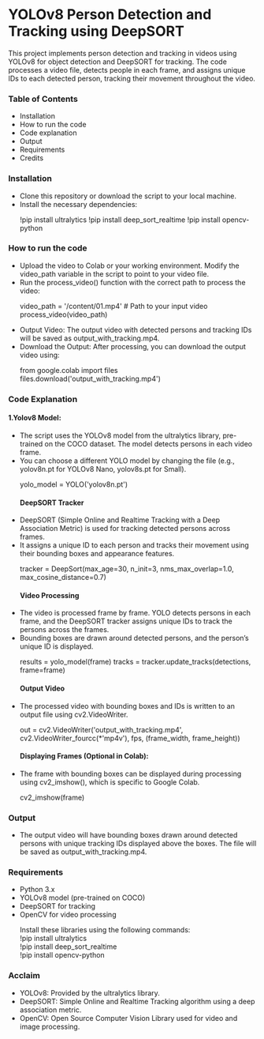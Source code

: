 <h1>YOLOv8 Person Detection and Tracking using DeepSORT</h1>
<p>This project implements person detection and tracking in videos using YOLOv8 for object detection and DeepSORT for tracking. The code processes a video file, detects people in each frame, and assigns unique IDs to each detected person, tracking their movement throughout the video.</p>
<h3>Table of Contents</h3>
<ul>
  <li>
    Installation
  </li>
  <li>How to run the code</li>
  <li>Code explanation</li>
  <li>Output</li>
  <li>Requirements</li>
  <li>Credits</li>
</ul>
<h3>Installation</h3>
<ul>
  <li>Clone this repository or download the script to your local machine.</li>
  <li>Install the necessary dependencies:</li>
  <p>!pip install ultralytics
!pip install deep_sort_realtime
!pip install opencv-python
</p>
</ul>
<h3>How to run the code</h3>
<ul>
  <li>Upload the video to Colab or your working environment. Modify the video_path variable in the script to point to your video file.</li>
  <li>Run the process_video() function with the correct path to process the video:</li>
  <p>video_path = '/content/01.mp4'  # Path to your input video
process_video(video_path)</p>
  <li>Output Video: The output video with detected persons and tracking IDs will be saved as output_with_tracking.mp4.</li>
  <li>Download the Output: After processing, you can download the output video using:</li>
  <p>from google.colab import files
files.download('output_with_tracking.mp4')</p>
</ul>
<h3>Code Explanation</h3>
<h4>1.Yolov8 Model:</h4>
<ul><li>The script uses the YOLOv8 model from the ultralytics library, pre-trained on the COCO dataset. The model detects persons in each video frame.</li>
<li>You can choose a different YOLO model by changing the file (e.g., yolov8n.pt for YOLOv8 Nano, yolov8s.pt for Small).</li>
<p>yolo_model = YOLO('yolov8n.pt')
</p>
<h4>DeepSORT Tracker</h4>
<li>DeepSORT (Simple Online and Realtime Tracking with a Deep Association Metric) is used for tracking detected persons across frames.</li>
<li>It assigns a unique ID to each person and tracks their movement using their bounding boxes and appearance features.</li>
<p>tracker = DeepSort(max_age=30, n_init=3, nms_max_overlap=1.0, max_cosine_distance=0.7)
</p>
<h4>Video Processing</h4>
<li>The video is processed frame by frame. YOLO detects persons in each frame, and the DeepSORT tracker assigns unique IDs to track the persons across the frames.</li>
<li>Bounding boxes are drawn around detected persons, and the person’s unique ID is displayed.</li>
<p>results = yolo_model(frame)
tracks = tracker.update_tracks(detections, frame=frame)
</p>
<h4>Output Video</h4>
  <li>The processed video with bounding boxes and IDs is written to an output file using cv2.VideoWriter.</li>
  <p>out = cv2.VideoWriter('output_with_tracking.mp4', cv2.VideoWriter_fourcc(*'mp4v'), fps, (frame_width, frame_height))</p>
  <h4>Displaying Frames (Optional in Colab):</h4>
  <li>The frame with bounding boxes can be displayed during processing using cv2_imshow(), which is specific to Google Colab.</li>
  <p>cv2_imshow(frame)</p>
  
</ul>
<h3>Output</h3>
<ul>
  <li>The output video will have bounding boxes drawn around detected persons with unique tracking IDs displayed above the boxes. The file will be saved as output_with_tracking.mp4.</li>
  
</ul>
<h3>Requirements</h3>
<ul>
  <li>Python 3.x</li>
  <li>YOLOv8 model (pre-trained on COCO)</li>
  <li>DeepSORT for tracking</li>
  <li>OpenCV for video processing</li>
  <p>Install these libraries using the following commands:<br>
  !pip install ultralytics<br>
!pip install deep_sort_realtime<br>
!pip install opencv-python<br>
</p>
</ul>
<h3>Acclaim</h3>
<ul>
  <li>YOLOv8: Provided by the ultralytics library.</li>
  <li>DeepSORT: Simple Online and Realtime Tracking algorithm using a deep association metric.</li>
  <li>OpenCV: Open Source Computer Vision Library used for video and image processing.</li>
</ul>
